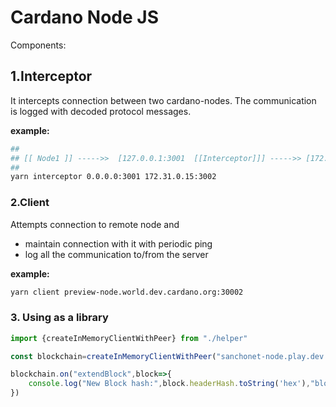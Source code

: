 Cardano Node JS
================

Components:

## 1.Interceptor
It intercepts connection between two cardano-nodes. The communication is logged with decoded protocol messages.


**example:**
```bash
##
## [[ Node1 ]] ----->>  [127.0.0.1:3001  [[Interceptor]]] ----->> [172.31.0.15:3002  [[Node 2]]]
##
yarn interceptor 0.0.0.0:3001 172.31.0.15:3002
```


### 2.Client

Attempts connection to remote node and 
 - maintain connection with it with periodic ping
 - log all the communication to/from the server

**example:**
```bash
yarn client preview-node.world.dev.cardano.org:30002
```

### 3. Using as a library

```js
import {createInMemoryClientWithPeer} from "./helper"

const blockchain=createInMemoryClientWithPeer("sanchonet-node.play.dev.cardano.org:3001",4,false)

blockchain.on("extendBlock",block=>{
    console.log("New Block hash:",block.headerHash.toString('hex'),"blockNo:",block.blockNo,"slotNo:",block.slotNo)
})
```
